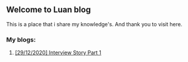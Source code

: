 ## Welcome to Luan blog

This is a place that i share my knowledge's. And thank you to visit here.

### My blogs:

1. [[29/12/2020] Interview Story Part 1](../docs/blogs/interview-stories-chapter-1.md)